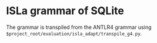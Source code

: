 # ISLa grammar of SQLite

The grammar is transpiled from the ANTLR4 grammar using `$project_root/evaluation/isla_adapt/transpile_g4.py`.
